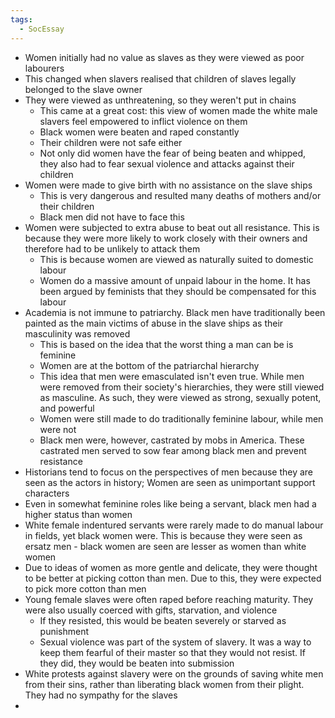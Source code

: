 ```yaml
---
tags:
  - SocEssay
---
```


- Women initially had no value as slaves as they were viewed as poor labourers
- This changed when slavers realised that children of slaves legally belonged to the slave owner
- They were viewed as unthreatening, so they weren't put in chains
	- This came at a great cost: this view of women made the white male slavers feel empowered to inflict violence on them
	- Black women were beaten and raped constantly
	- Their children were not safe either
	- Not only did women have the fear of being beaten and whipped, they also had to fear sexual violence and attacks against their children
- Women were made to give birth with no assistance on the slave ships
	- This is very dangerous and resulted many deaths of mothers and/or their children
	- Black men did not have to face this
- Women were subjected to extra abuse to beat out all resistance. This is because they were more likely to work closely with their owners and therefore had to be unlikely to attack them
	- This is because women are viewed as naturally suited to domestic labour
	- Women do a massive amount of unpaid labour in the home. It has been argued by feminists that they should be compensated for this labour
- Academia is not immune to patriarchy. Black men have traditionally been painted as the main victims of abuse in the slave ships as their masculinity was removed
	- This is based on the idea that the worst thing a man can be is feminine
	- Women are at the bottom of the patriarchal hierarchy
	- This idea that men were emasculated isn't even true. While men were removed from their society's hierarchies, they were still viewed as masculine. As such, they were viewed as strong, sexually potent, and powerful
	- Women were still made to do traditionally feminine labour, while men were not
	- Black men were, however, castrated by mobs in America. These castrated men served to sow fear among black men and prevent resistance
- Historians tend to focus on the perspectives of men because they are seen as the actors in history; Women are seen as unimportant support characters
- Even in somewhat feminine roles like being a servant, black men had a higher status than women
- White female indentured servants were rarely made to do manual labour in fields, yet black women were. This is because they were seen as ersatz men - black women are seen are lesser as women than white women
- Due to ideas of women as more gentle and delicate, they were thought to be better at picking cotton than men. Due to this, they were expected to pick more cotton than men
- Young female slaves were often raped before reaching maturity. They were also usually coerced with gifts, starvation, and violence
	- If they resisted, this would be beaten severely or starved as punishment
	- Sexual violence was part of the system of slavery. It was a way to keep them fearful of their master so that they would not resist. If they did, they would be beaten into submission
- White protests against slavery were on the grounds of saving white men from their sins, rather than liberating black women from their plight. They had no sympathy for the slaves
- 